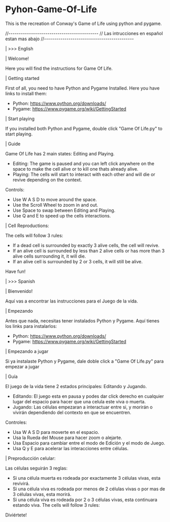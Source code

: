 # Pyhon-Game-Of-Life
This is the recreation of Conway's Game of Life using python and pygame.


//--------------------------------------------
// Las intrucciones en español estan mas abajo
//--------------------------------------------





| >>> English

| Welcome!

Here you will find the instructions for Game Of Life.



| Getting started

First of all, you need to have Python and Pygame Installed. Here you have links to install them:

- Python: https://www.python.org/downloads/
- Pygame: https://www.pygame.org/wiki/GettingStarted



| Start playing

If you installed both Python and Pygame, double click "Game Of Life.py" to start playing.

| Guide

Game Of Life has 2 main states: Editing and Playing.
- Editing: The game is paused and you can left click anywhere on the space to make the cell alive or to kill one thats already alive.
- Playing: The cells will start to interact with each other and will die or revive depending on the context.

Controls:
- Use W A S D to move around the space.
- Use the Scroll Wheel to zoom in and out.
- Use Space to swap between Editing and Playing.
- Use Q and E to speed up the cells interactions.



| Cell Reproductions:

The cells will follow 3 rules:
- If a dead cell is surrounded by exactly 3 alive cells, the cell will revive.
- If an alive cell is surrounded by less than 2 alive cells or has more than 3 alive cells surrounding it, it will die.
- If an alive cell is surrounded by 2 or 3 cells, it will still be alive.



Have fun!















| >>> Spanish



| Bienvenido!

Aquí vas a encontrar las instrucciones para el Juego de la vida.



| Empezando

Antes que nada, necesitas tener instalados Python y Pygame. Aquí tienes los links para instalarlos:
- Python: https://www.python.org/downloads/
- Pygame: https://www.pygame.org/wiki/GettingStarted



| Empezando a jugar

Si ya instalaste Python y Pygame, dale doble click a "Game Of Life.py" para empezar a jugar



| Guía

El juego de la vida tiene 2 estados principales: Editando y Jugando.
- Editando: El juego esta en pausa y podes dar click derecho en cualquier lugar del espacio para hacer que una celula este viva o muerta.
- Jugando: Las células empezaran a interactuar entre si, y morirán o vivirán dependiendo del contexto en que se encuentren.

Controles:
- Usa W A S D para moverte en el espacio.
- Usa la Rueda del Mouse para hacer zoom o alejarte.
- Usa Espacio para cambiar entre el modo de Edición y el modo de Juego.
- Usa Q y E para acelerar las interacciones entre células.



| Preproducción celular:

Las células seguirán 3 reglas:
- Si una célula muerta es rodeada por exactamente 3 células vivas, esta revivirá.
- Si una célula viva es rodeada por menos de 2 células vivas o por mas de 3 células vivas, esta morirá.
- Si una célula viva es rodeada por 2 o 3 células vivas, esta continuara estando viva.
The cells will follow 3 rules:



Diviértete!
